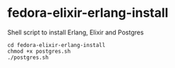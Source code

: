 # fedora-elixir-erlang-install
Shell script to install Erlang, Elixir and Postgres

```shell
cd fedora-elixir-erlang-install
chmod +x postgres.sh
./postgres.sh
```